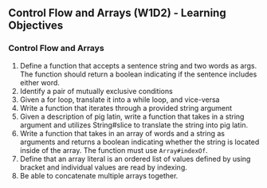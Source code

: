 ## Control Flow and Arrays (W1D2) - Learning Objectives

### Control Flow and Arrays

1. Define a function that accepts a sentence string and two words as args. The function should return a boolean indicating if the sentence includes either word.
2. Identify a pair of mutually exclusive conditions
3. Given a for loop, translate it into a while loop, and vice-versa
4. Write a function that iterates through a provided string argument
5. Given a description of pig latin, write a function that takes in a string argument and utilizes String#slice to translate the string into pig latin.
6. Write a function that takes in an array of words and a string as arguments and returns a boolean indicating whether the string is located inside of the array. The function must use `Array#indexOf`.
7. Define that an array literal is an ordered list of values defined by using bracket and individual values are read by indexing.
8. Be able to concatenate multiple arrays together.
